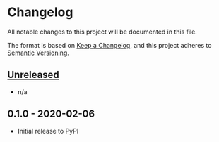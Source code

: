 # Changelog

All notable changes to this project will be documented in this file.

The format is based on [Keep a Changelog](https://keepachangelog.com/en/1.0.0/),
and this project adheres to [Semantic Versioning](https://semver.org/spec/v2.0.0.html).

## [Unreleased]

- n/a

## 0.1.0 - 2020-02-06

- Initial release to PyPI

[Unreleased]: https://github.com/release-engineering/pushcollector/compare/v0.1.0...HEAD